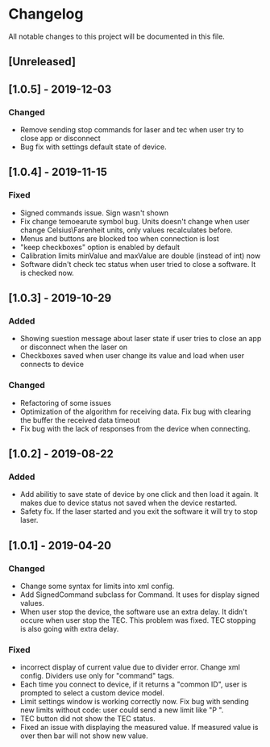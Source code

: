 # Changelog
All notable changes to this project will be documented in this file.

## [Unreleased]

## [1.0.5] - 2019-12-03
### Changed 
- Remove sending stop commands for laser and tec when user try to close app or disconnect
- Bug fix with settings default state of device. 

## [1.0.4] - 2019-11-15
### Fixed
- Signed commands issue. Sign wasn't shown
- Fix change temoearute symbol bug. Units doesn't change when user change Celsius\Farenheit units, only values recalculates before. 
- Menus and buttons are blocked too when connection is lost
- "keep checkboxes" option is enabled by default
- Calibration limits minValue and maxValue are double (instead of int)  now
- Software didn't check tec status when user tried to close a software. It is checked now.

## [1.0.3] - 2019-10-29
### Added
- Showing suestion message about laser state if user tries to close an app or disconnect when the laser on
- Checkboxes saved when user change its value and load when user connects to device
### Changed
- Refactoring of some issues
- Optimization of the algorithm for receiving data. Fix bug with clearing the buffer the received data timeout
- Fix bug with the lack of responses from the device when connecting.

## [1.0.2] - 2019-08-22
### Added
- Add abilitiy to save state of device by one click and then load it again. It makes due to device status not saved when the device restarted.
- Safety fix. If the laser started and you exit the software it will try to stop laser.

## [1.0.1] - 2019-04-20
### Changed
- Change some syntax for limits into xml config.
- Add SignedCommand subclass for Command. It uses for display signed values.
- When user stop the device, the software use an extra delay. It didn't occure when user stop the TEC. This problem was fixed. TEC stopping is also going with extra delay.
### Fixed
- incorrect display of current value due to divider error. Change xml config. Dividers use only for "command" tags.
- Each time you connect to device, if it returns a "common ID", user is prompted to select a custom device model.
- Limit settings window is working correctly now. Fix bug with sending new limits without code: user could send a new limit like "P <value>".
- TEC button did not show the TEC status.
- Fixed an issue with displaying the measured value. If measured value is over then bar will not show new value.
